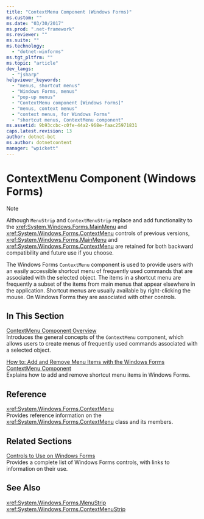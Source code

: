 ```yaml
---
title: "ContextMenu Component (Windows Forms)"
ms.custom: ""
ms.date: "03/30/2017"
ms.prod: ".net-framework"
ms.reviewer: ""
ms.suite: ""
ms.technology: 
  - "dotnet-winforms"
ms.tgt_pltfrm: ""
ms.topic: "article"
dev_langs: 
  - "jsharp"
helpviewer_keywords: 
  - "menus, shortcut menus"
  - "Windows Forms, menus"
  - "pop-up menus"
  - "ContextMenu component [Windows Forms]"
  - "menus, context menus"
  - "context menus, for Windows Forms"
  - "shortcut menus, ContextMenu component"
ms.assetid: 9b93ccbc-c0fe-44a2-968e-faac25971831
caps.latest.revision: 13
author: dotnet-bot
ms.author: dotnetcontent
manager: "wpickett"
---
```

# ContextMenu Component (Windows Forms)
> [!NOTE]
>  Although `MenuStrip` and `ContextMenuStrip` replace and add functionality to the <xref:System.Windows.Forms.MainMenu> and <xref:System.Windows.Forms.ContextMenu> controls of previous versions, <xref:System.Windows.Forms.MainMenu> and <xref:System.Windows.Forms.ContextMenu> are retained for both backward compatibility and future use if you choose.  
  
 The Windows Forms `ContextMenu` component is used to provide users with an easily accessible shortcut menu of frequently used commands that are associated with the selected object. The items in a shortcut menu are frequently a subset of the items from main menus that appear elsewhere in the application. Shortcut menus are usually available by right-clicking the mouse. On Windows Forms they are associated with other controls.  
  
## In This Section  
 [ContextMenu Component Overview](../../../../docs/framework/winforms/controls/contextmenu-component-overview-windows-forms.md)  
 Introduces the general concepts of the `ContextMenu` component, which allows users to create menus of frequently used commands associated with a selected object.  
  
 [How to: Add and Remove Menu Items with the Windows Forms ContextMenu Component](../../../../docs/framework/winforms/controls/add-and-remove-menu-items-with-wf-contextmenu-component.md)  
 Explains how to add and remove shortcut menu items in Windows Forms.  
  
## Reference  
 <xref:System.Windows.Forms.ContextMenu>  
 Provides reference information on the <xref:System.Windows.Forms.ContextMenu> class and its members.  
  
## Related Sections  
 [Controls to Use on Windows Forms](../../../../docs/framework/winforms/controls/controls-to-use-on-windows-forms.md)  
 Provides a complete list of Windows Forms controls, with links to information on their use.  
  
## See Also  
 <xref:System.Windows.Forms.MenuStrip>   
 <xref:System.Windows.Forms.ContextMenuStrip>
